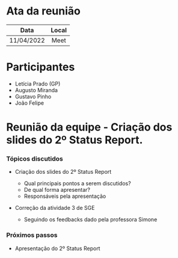 # Ata da reunião

| Data | Local |
|:---:|:---:|
| 11/04/2022 | Meet |

# Participantes

* Letícia Prado (GP)
* Augusto Miranda
* Gustavo Pinho
* João Felipe

# Reunião da equipe - Criação dos slides do 2º Status Report.

### Tópicos discutidos

* Criação dos slides do 2º Status Report
    * Qual principais pontos a serem discutidos?
    * De qual forma apresentar?
    * Responsáveis pela apresentação

* Correção da atividade 3 de SGE
    * Seguindo os feedbacks dado pela professora Simone

### Próximos passos

* Apresentação do 2º Status Report
